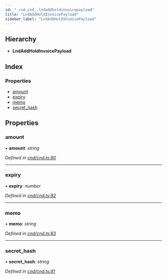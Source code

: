 ```yaml
---
id: "_cnd_cnd_.lndaddholdinvoicepayload"
title: "LndAddHoldInvoicePayload"
sidebar_label: "LndAddHoldInvoicePayload"
---
```


## Hierarchy

* **LndAddHoldInvoicePayload**

## Index

### Properties

* [amount](_cnd_cnd_.lndaddholdinvoicepayload.md#amount)
* [expiry](_cnd_cnd_.lndaddholdinvoicepayload.md#expiry)
* [memo](_cnd_cnd_.lndaddholdinvoicepayload.md#memo)
* [secret_hash](_cnd_cnd_.lndaddholdinvoicepayload.md#secret_hash)

## Properties

###  amount

• **amount**: *string*

*Defined in [cnd/cnd.ts:80](https://github.com/comit-network/comit-js-sdk/blob/701099a/src/cnd/cnd.ts#L80)*

___

###  expiry

• **expiry**: *number*

*Defined in [cnd/cnd.ts:82](https://github.com/comit-network/comit-js-sdk/blob/701099a/src/cnd/cnd.ts#L82)*

___

###  memo

• **memo**: *string*

*Defined in [cnd/cnd.ts:83](https://github.com/comit-network/comit-js-sdk/blob/701099a/src/cnd/cnd.ts#L83)*

___

###  secret_hash

• **secret_hash**: *string*

*Defined in [cnd/cnd.ts:81](https://github.com/comit-network/comit-js-sdk/blob/701099a/src/cnd/cnd.ts#L81)*
